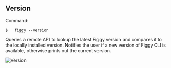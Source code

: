 

## Version

Command: 

    $   figgy --version

Queries a remote API to lookup the latest Figgy version and compares it to the locally installed version. Notifies the
user if a new version of Figgy CLI is available, otherwise prints out the current version.

![Version](/images/gifs/version.gif)
<br/>